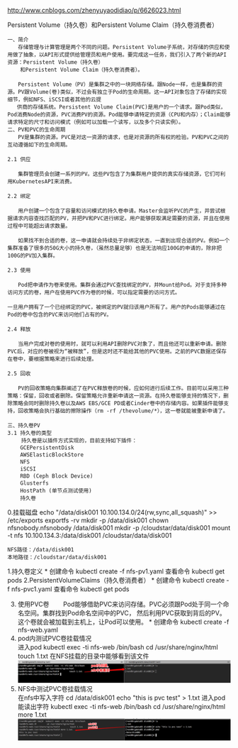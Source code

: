 http://www.cnblogs.com/zhenyuyaodidiao/p/6626023.html

Persistent Volume（持久卷）和Persistent Volume Claim（持久卷消费者）
```
一、简介
　　存储管理与计算管理是两个不同的问题。Persistent Volume子系统，对存储的供应和使用做了抽象，以API形式提供给管理员和用户使用。要完成这一任务，我们引入了两个新的API资源：Persistent Volume（持久卷）
    和Persistent Volume Claim（持久卷消费者）。

　　Persistent Volume（PV）是集群之中的一块网络存储。跟Node一样，也是集群的资源。PV跟Volume(卷)类似，不过会有独立于Pod的生命周期。这一API对象包含了存储的实现细节，例如NFS、iSCSI或者其他的云提
   供商的存储系统。Persistent Volume Claim(PVC)是用户的一个请求。跟Pod类似，Pod消费Node的资源，PVC消费PV的资源。Pod能够申请特定的资源（CPU和内存）；Claim能够请求特定的尺寸和访问模式（例如可以加载一个读写，以及多个只读实例）。
二、PV和PVC的生命周期
　　PV是集群的资源。PVC是对这一资源的请求，也是对资源的所有权的检验。PV和PVC之间的互动遵循如下的生命周期。

2.1 供应

　　集群管理员会创建一系列的PV。这些PV包含了为集群用户提供的真实存储资源，它们可利用KubernetesAPI来消费。

2.2 绑定

　　用户创建一个包含了容量和访问模式的持久卷申请。Master会监听PVC的产生，并尝试根据请求内容查找匹配的PV，并把PV和PVC进行绑定。用户能够获取满足需要的资源，并且在使用过程中可能超出请求数量。

　　如果找不到合适的卷，这一申请就会持续处于非绑定状态，一直到出现合适的PV。例如一个集群准备了很多的50G大小的持久卷，（虽然总量足够）也是无法响应100G的申请的，除非把100G的PV加入集群。

2.3 使用

　　Pod把申请作为卷来使用。集群会通过PVC查找绑定的PV，并Mount给Pod。对于支持多种访问方式的卷，用户在使用PVC作为卷的时候，可以指定需要的访问方式。

一旦用户拥有了一个已经绑定的PVC，被绑定的PV就归该用户所有了。用户的Pods能够通过在Pod的卷中包含的PVC来访问他们占有的PV。

2.4 释放

　　当用户完成对卷的使用时，就可以利用API删除PVC对象了，而且他还可以重新申请。删除PVC后，对应的卷被视为“被释放”，但是这时还不能给其他的PVC使用。之前的PVC数据还保存在卷中，要根据策略来进行后续处理。

2.5 回收

　　PV的回收策略向集群阐述了在PVC释放卷的时候，应如何进行后续工作。目前可以采用三种策略：保留，回收或者删除。保留策略允许重新申请这一资源。在持久卷能够支持的情况下，删除策略会同时删除持久卷以及AWS EBS/GCE PD或者Cinder卷中的存储内容。如果插件能够支持，回收策略会执行基础的擦除操作（rm -rf /thevolume/*），这一卷就能被重新申请了。

三、持久卷PV
3.1 持久卷的类型
　　 持久卷是以插件方式实现的，目前支持如下插件：
    GCEPersistentDisk
    AWSElasticBlockStore
    NFS
    iSCSI
    RBD (Ceph Block Device)
    Glusterfs
    HostPath (单节点测试使用)
    持久卷

```

0.挂载磁盘
    echo "/data/disk001 10.100.134.0/24(rw,sync,all_squash)" >> /etc/exports
    exportfs -rv
    mkdir -p /data/disk001
    chown nfsnobody.nfsnobody /data/disk001
    mkdir -p /cloudstar/data/disk001
    mount -t nfs 10.100.134.3:/data/disk001 /cloudstar/data/disk001

    NFS路径：/data/disk001
    本地路径：/cloudstar/data/disk001

1.持久卷定义
    *[](../../../yml/nfs-pv1.yaml)
    创建命令
        kubectl create -f nfs-pv1.yaml
    查看命令
        kubectl get pods
2.PersistentVolumeClaims（持久卷消费者）
    *[](../../../yml/nfs-pvc1.yaml)
    创建命令
         kubectl create -f nfs-pvc1.yaml
    查看命令
        kubectl get pods

3. 使用PVC卷
　　Pod能够借助PVC来访问存储。PVC必须跟Pod处于同一个命名空间。集群找到Pod命名空间中的PVC，
    然后利用PVC获取到背后的PV。这个卷就会被加载到主机上，让Pod可以使用。
    *[](../../../yml/nfs-web.yaml)
    创建命令
        kubectl create -f nfs-web.yaml
4. pod内测试PVC卷挂载情况        
    进入pod
        kubectl exec -ti nfs-web /bin/bash
        cd /usr/share/nginx/html
        touch 1.txt
    在NFS挂载的目录中能够看到该文件    
    ![](images/Snip20170924_7.png)
4. NFS中测试PVC卷挂载情况  
    在nfs中写入字符
        cd /data/disk001
        echo "this is pvc test" > 1.txt
    进入pod能读出字符
        kubectl exec -ti nfs-web /bin/bash
        cd /usr/share/nginx/html
        more 1.txt
    ![](images/Snip20170924_9.png)

